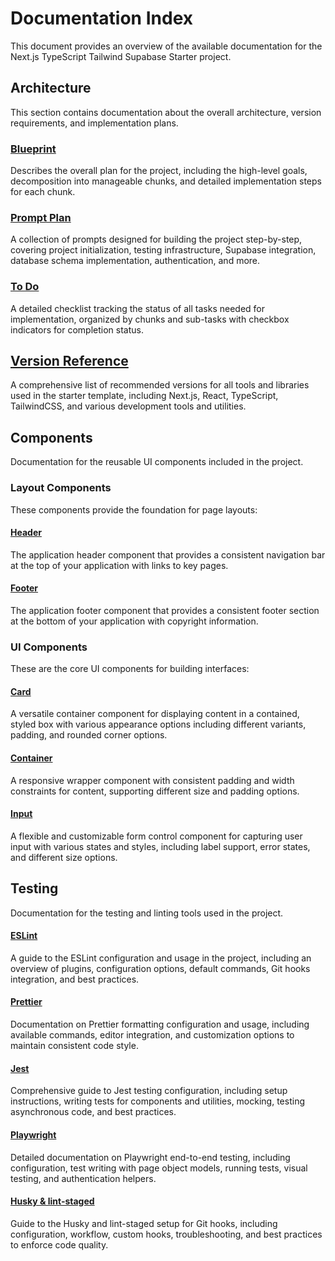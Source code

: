 # Documentation Index

This document provides an overview of the available documentation for the Next.js TypeScript Tailwind Supabase Starter project.

## Architecture

This section contains documentation about the overall architecture, version requirements, and implementation plans.

### [Blueprint](architecture/blueprint.md)

Describes the overall plan for the project, including the high-level goals, decomposition into manageable chunks, and detailed implementation steps for each chunk.

### [Prompt Plan](architecture/prompt-plan.md)

A collection of prompts designed for building the project step-by-step, covering project initialization, testing infrastructure, Supabase integration, database schema implementation, authentication, and more.

### [To Do](architecture/to-do.md)

A detailed checklist tracking the status of all tasks needed for implementation, organized by chunks and sub-tasks with checkbox indicators for completion status.

## [Version Reference](architecture/version-reference.md)

A comprehensive list of recommended versions for all tools and libraries used in the starter template, including Next.js, React, TypeScript, TailwindCSS, and various development tools and utilities.

## Components

Documentation for the reusable UI components included in the project.

### Layout Components

These components provide the foundation for page layouts:

#### [Header](components/layout/header.md)

The application header component that provides a consistent navigation bar at the top of your application with links to key pages.

#### [Footer](components/layout/footer.md)

The application footer component that provides a consistent footer section at the bottom of your application with copyright information.

### UI Components

These are the core UI components for building interfaces:

#### [Card](components/ui/card.md)

A versatile container component for displaying content in a contained, styled box with various appearance options including different variants, padding, and rounded corner options.

#### [Container](components/ui/container.md)

A responsive wrapper component with consistent padding and width constraints for content, supporting different size and padding options.

#### [Input](components/ui/input.md)

A flexible and customizable form control component for capturing user input with various states and styles, including label support, error states, and different size options.

## Testing

Documentation for the testing and linting tools used in the project.

#### [ESLint](testing/eslint.md)

A guide to the ESLint configuration and usage in the project, including an overview of plugins, configuration options, default commands, Git hooks integration, and best practices.

#### [Prettier](testing/prettier.md)

Documentation on Prettier formatting configuration and usage, including available commands, editor integration, and customization options to maintain consistent code style.

#### [Jest](testing/jest.md)

Comprehensive guide to Jest testing configuration, including setup instructions, writing tests for components and utilities, mocking, testing asynchronous code, and best practices.

#### [Playwright](testing/playwright.md)

Detailed documentation on Playwright end-to-end testing, including configuration, test writing with page object models, running tests, visual testing, and authentication helpers.

#### [Husky & lint-staged](testing/husky-lint-staged.md)

Guide to the Husky and lint-staged setup for Git hooks, including configuration, workflow, custom hooks, troubleshooting, and best practices to enforce code quality.
